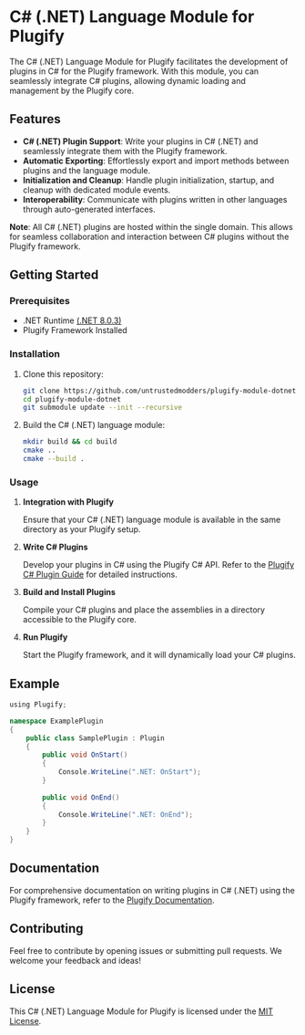 # C# (.NET) Language Module for Plugify

The C# (.NET) Language Module for Plugify facilitates the development of plugins in C# for the Plugify framework. With this module, you can seamlessly integrate C# plugins, allowing dynamic loading and management by the Plugify core.

## Features

- **C# (.NET) Plugin Support**: Write your plugins in C# (.NET) and seamlessly integrate them with the Plugify framework.
- **Automatic Exporting**: Effortlessly export and import methods between plugins and the language module.
- **Initialization and Cleanup**: Handle plugin initialization, startup, and cleanup with dedicated module events.
- **Interoperability**: Communicate with plugins written in other languages through auto-generated interfaces.

**Note**: All C# (.NET) plugins are hosted within the single domain. This allows for seamless collaboration and interaction between C# plugins without the Plugify framework.

## Getting Started

### Prerequisites

- .NET Runtime [(.NET 8.0.3)](https://dotnet.microsoft.com/en-us/download/dotnet/8.0)
- Plugify Framework Installed

### Installation

1. Clone this repository:

    ```bash
    git clone https://github.com/untrustedmodders/plugify-module-dotnet.git
    cd plugify-module-dotnet
    git submodule update --init --recursive
    ```

2. Build the C# (.NET) language module:

    ```bash
    mkdir build && cd build
    cmake ..
    cmake --build .
    ```

### Usage

1. **Integration with Plugify**

   Ensure that your C# (.NET) language module is available in the same directory as your Plugify setup.

2. **Write C# Plugins**

   Develop your plugins in C# using the Plugify C# API. Refer to the [Plugify C# Plugin Guide](https://docs.plugify.io/csharp-plugin-guide) for detailed instructions.

3. **Build and Install Plugins**

   Compile your C# plugins and place the assemblies in a directory accessible to the Plugify core.

4. **Run Plugify**

   Start the Plugify framework, and it will dynamically load your C# plugins.

## Example

```c#
﻿using Plugify;

namespace ExamplePlugin
{
    public class SamplePlugin : Plugin
    {
        public void OnStart()
        {
            Console.WriteLine(".NET: OnStart");
        }
    
        public void OnEnd()
        {
            Console.WriteLine(".NET: OnEnd");
        }
    }
}
```

## Documentation

For comprehensive documentation on writing plugins in C# (.NET) using the Plugify framework, refer to the [Plugify Documentation](https://docs.plugify.io).

## Contributing

Feel free to contribute by opening issues or submitting pull requests. We welcome your feedback and ideas!

## License

This C# (.NET) Language Module for Plugify is licensed under the [MIT License](LICENSE).
